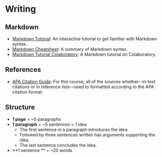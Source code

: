 # Writing

## Markdown
- [Markdown Tutorial](https://commonmark.org/help/tutorial/): An interactive tutorial to get familiar with Markdown syntax..
- [Markdown Cheatsheet](https://github.com/adam-p/markdown-here/wiki/Markdown-Cheatsheet): A summary of Markdown syntax.
- [Markdown Tutorial Colaboratory](https://colab.research.google.com/notebooks/markdown_guide.ipynb): A Markdown tutorial on Colaboratory.

## References
- [APA Citation Guide](https://www.mendeley.com/guides/apa-citation-guide): For this course, all of the sources whether--in-text citations or in reference lists--need to formatted according to the APA citation format.

## Structure
- **1 page** = ~5 paragraphs
- **1 paragraph** =  ~5 sentences = 1 idea
    - The first sentence in a paragraph introduces the idea.
    - Followed by three sentences written has arguments supporting the idea.
    - The last sentence concludes the idea.
- **1 sentence ** = ~20 words
